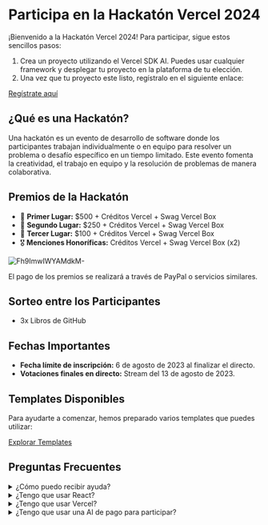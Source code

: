 # Participa en la Hackatón Vercel 2024

¡Bienvenido a la Hackatón Vercel 2024! Para participar, sigue estos sencillos pasos:

1. Crea un proyecto utilizando el Vercel SDK AI. Puedes usar cualquier framework y desplegar tu proyecto en la plataforma de tu elección.
2. Una vez que tu proyecto este listo, regístralo en el siguiente enlace:

[Regístrate aquí](https://github.com/midudev/hackaton-vercel-2024/issues/new?assignees=&labels=registro&projects=&template=register.yml&title=%5BParticipaci%C3%B3n%5D%3A+%3Cinserta-aqui-tu-nick-o-nombre%3E)

## ¿Qué es una Hackatón?

Una hackatón es un evento de desarrollo de software donde los participantes trabajan individualmente o en equipo para resolver un problema o desafío específico en un tiempo limitado. Este evento fomenta la creatividad, el trabajo en equipo y la resolución de problemas de manera colaborativa.

## Premios de la Hackatón

- 🥇 **Primer Lugar:** $500 + Créditos Vercel + Swag Vercel Box
- 🥈 **Segundo Lugar:** $250 + Créditos Vercel + Swag Vercel Box
- 🥉 **Tercer Lugar:** $100 + Créditos Vercel + Swag Vercel Box
- 🎖️ **Menciones Honoríficas:** Créditos Vercel + Swag Vercel Box (x2)

![Fh9ImwIWYAMdkM-](https://github.com/midudev/hackaton-vercel-2024/assets/1561955/0590602a-20c9-4812-8215-857f4ad02ebb)

El pago de los premios se realizará a través de PayPal o servicios similares.

## Sorteo entre los Participantes

- 3x Libros de GitHub

## Fechas Importantes

- **Fecha límite de inscripción:** 6 de agosto de 2023 al finalizar el directo.
- **Votaciones finales en directo:** Stream del 13 de agosto de 2023.

## Templates Disponibles

Para ayudarte a comenzar, hemos preparado varios templates que puedes utilizar:

[Explorar Templates](https://sdk.vercel.ai/docs/introduction#templates)

## Preguntas Frecuentes

<details>
  <summary>¿Cómo puedo recibir ayuda?</summary>
  Puedes unirte a nuestro canal de Discord para recibir ayuda. [Únete aquí](https://discord.gg/midudev)
</details>

<details>
  <summary>¿Tengo que usar React?</summary>
  No, puedes usar el framework que prefieras, siempre y cuando utilices Vercel SDK AI en alguna parte de tu proyecto.
</details>

<details>
  <summary>¿Tengo que usar Vercel?</summary>
  No, puedes desplegar tu aplicación en la plataforma de tu elección.
</details>

<details>
  <summary>¿Tengo que usar una AI de pago para participar?</summary>
  Sí, pero puedes configurar tu proyecto para que funcione solo con una API KEY proporcionada por el usuario. Asegúrate de especificarlo en el README de tu proyecto al registrar tu participación.
</details>
